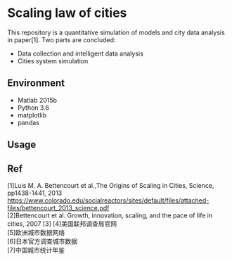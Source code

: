 # Scaling law of cities

This repository is a quantitative simulation of models and city data analysis in paper[1]. Two parts are concluded:  
- Data collection and intelligent data analysis
- Cities system simulation

## Environment

- Matlab 2015b
- Python 3.6
- matplotlib 
- pandas

## Usage


## Ref
[1]Luis M. A. Bettencourt et al.,The Origins of Scaling in Cities, Science, pp1438-1441, 2013   https://www.colorado.edu/socialreactors/sites/default/files/attached-files/bettencourt_2013_science.pdf   
[2]Bettencourt et al. Growth, innovation, scaling, and the pace of life in cities, 2007
[3]
[4]美国联邦调查局官网   
[5]欧洲城市数据网络   
[6]日本官方调查城市数据    
[7]中国城市统计年鉴   


